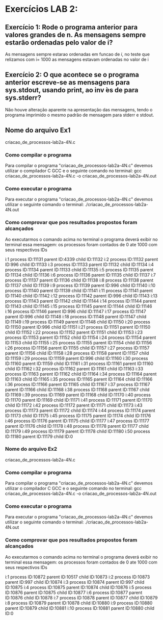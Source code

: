 # Exercícios LAB 2:

## Exercício 1: Rode o programa anterior para valores grandes de n. As mensagens sempre estarão ordenadas pelo valor de i?

As mensagens sempre estarao ordenadas em funcao de _i_, no teste que relizamos com i= 1000 as mensagens estavam ordenadas no valor de i

## Exercício 2: O que acontece se o programa anterior escreve-se as mensagens para sys.stdout, usando print, ao inv ́es de para sys.stderr? 

Não houve alteração aparente na apresentação das mensagens, tendo o programa imprimido o mesmo padrão de mensagem para stderr e stdout.

## Nome do arquivo Ex1

criacao_de_processos-lab2a-4N.c


### Como compilar o programa

Para compilar o programa "criacao_de_processos-lab2a-4N.c" devemos utilizar o compilador C GCC e o seguinte comando no terminal: gcc criacao_de_processos-lab2a-4N.c -o criacao_de_processos-lab2a-4N.out

### Como executar o programa

Para executar o programa "criacao_de_processos-lab2a-4N.c" devemos utilizar o seguinte comando o terminal: ./criacao_de_processos-lab2a-4N.out

### Como comprovar que pos resultados propostos foram alcançados

Ao executarmos o comando acima no terminal o programa deverá exibir no terminal essa mensagem:
os processos foram contados de 0 ate 1000 com seus respectivos IDs

i:1 process ID:11131 parent ID:4339 child ID:11132
i:2 process ID:11132 parent ID:996 child ID:11133
i:3 process ID:11133 parent ID:11132 child ID:11134
i:4 process ID:11134 parent ID:11133 child ID:11135
i:5 process ID:11135 parent ID:11134 child ID:11136
i:6 process ID:11136 parent ID:11135 child ID:11137
i:7 process ID:11137 parent ID:11136 child ID:11138
i:8 process ID:11138 parent ID:11137 child ID:11139
i:9 process ID:11139 parent ID:996 child ID:11140
i:10 process ID:11140 parent ID:11139 child ID:11141
i:11 process ID:11141 parent ID:11140 child ID:11142
i:12 process ID:11142 parent ID:996 child ID:11143
i:13 process ID:11143 parent ID:11142 child ID:11144
i:14 process ID:11144 parent ID:11143 child ID:11145
i:15 process ID:11145 parent ID:11144 child ID:11146
i:16 process ID:11146 parent ID:996 child ID:11147
i:17 process ID:11147 parent ID:996 child ID:11148
i:18 process ID:11148 parent ID:11147 child ID:11149
i:19 process ID:11149 parent ID:11148 child ID:11150
i:20 process ID:11150 parent ID:996 child ID:11151
i:21 process ID:11151 parent ID:11150 child ID:11152
i:22 process ID:11152 parent ID:11151 child ID:11153
i:23 process ID:11153 parent ID:11152 child ID:11154
i:24 process ID:11154 parent ID:11153 child ID:11155
i:25 process ID:11155 parent ID:11154 child ID:11156
i:26 process ID:11156 parent ID:11155 child ID:11157
i:27 process ID:11157 parent ID:11156 child ID:11158
i:28 process ID:11158 parent ID:11157 child ID:11159
i:29 process ID:11159 parent ID:996 child ID:11160
i:30 process ID:11160 parent ID:11159 child ID:11161
i:31 process ID:11161 parent ID:11160 child ID:11162
i:32 process ID:11162 parent ID:11161 child ID:11163
i:33 process ID:11163 parent ID:11162 child ID:11164
i:34 process ID:11164 parent ID:11163 child ID:11165
i:35 process ID:11165 parent ID:11164 child ID:11166
i:36 process ID:11166 parent ID:11165 child ID:11167
i:37 process ID:11167 parent ID:11166 child ID:11168
i:38 process ID:11168 parent ID:11167 child ID:11169
i:39 process ID:11169 parent ID:11168 child ID:11170
i:40 process ID:11170 parent ID:11169 child ID:11171
i:41 process ID:11171 parent ID:11170 child ID:11172
i:42 process ID:11172 parent ID:11171 child ID:11173
i:43 process ID:11173 parent ID:11172 child ID:11174
i:44 process ID:11174 parent ID:11173 child ID:11175
i:45 process ID:11175 parent ID:11174 child ID:11176
i:46 process ID:11176 parent ID:11175 child ID:11177
i:47 process ID:11177 parent ID:11176 child ID:11178
i:48 process ID:11178 parent ID:11177 child ID:11179
i:49 process ID:11179 parent ID:11178 child ID:11180
i:50 process ID:11180 parent ID:11179 child ID:0

### Nome do arquivo Ex2

criacao_de_processos-lab2a-4N.c

### Como compilar o programa

Para compilar o programa "criacao_de_processos-lab2a-4N.c" devemos utilizar o compilador C GCC e o seguinte comando no terminal: gcc criacao_de_processos-lab2a-4N.c -o criacao_de_processos-lab2a-4N.out

### Como executar o programa

Para executar o programa "criacao_de_processos-lab2a-4N.c" devemos utilizar o seguinte comando o terminal: ./criacao_de_processos-lab2a-4N.out

### Como comprovar que pos resultados propostos foram alcançados

Ao executarmos o comando acima no terminal o programa deverá exibir no terminal essa mensagem:
os processos foram contados de 0 ate 1000 com seus respectivos IDs

i:1 process ID:10872 parent ID:10517 child ID:10873
i:2 process ID:10873 parent ID:997 child ID:10874
i:3 process ID:10874 parent ID:997 child ID:10875
i:4 process ID:10875 parent ID:10874 child ID:10876
i:5 process ID:10876 parent ID:10875 child ID:10877
i:6 process ID:10877 parent ID:10876 child ID:10878
i:7 process ID:10878 parent ID:10877 child ID:10879
i:8 process ID:10879 parent ID:10878 child ID:10880
i:9 process ID:10880 parent ID:10879 child ID:10881
i:10 process ID:10881 parent ID:10880 child ID:0

